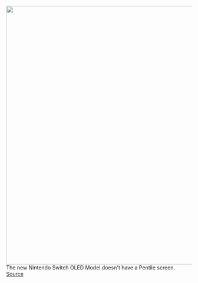 <img src='https://cdn.vox-cdn.com/thumbor/PDd6k5g9neoU2ZCywE0HddXPna0=/0x0:2040x1360/1200x800/filters:focal(857x517:1183x843)/cdn.vox-cdn.com/uploads/chorus_image/image/69967930/cfaulkner_210921_4751_0011.0.jpg' width='700px' /><br/>
The new Nintendo Switch OLED Model doesn't have a Pentile screen.
<a href='https://www.theverge.com/2021/10/8/22715977/oled-nintendo-switch-no-pentile-screen-macro-photo'> Source <a/>